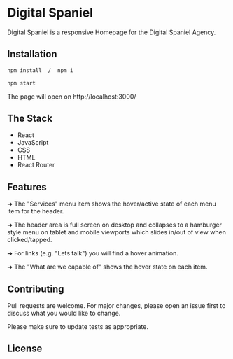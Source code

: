 # Digital Spaniel

Digital Spaniel is a responsive Homepage for the Digital Spaniel Agency.

## Installation

```bash
npm install  /  npm i
```

```bash
npm start
```

The page will open on http://localhost:3000/

## The Stack

- React
- JavaScript
- CSS
- HTML
- React Router

## Features

➔ The "Services" menu item shows the hover/active state of each menu item for
the header.

➔ The header area is full screen on desktop and collapses to a
hamburger style menu on tablet and mobile viewports which slides in/out of
view when clicked/tapped.

➔ For links (e.g. "Lets talk") you will find a hover animation.

➔ The "What are we capable of" shows the hover state on each item.

## Contributing

Pull requests are welcome. For major changes, please open an issue first to discuss what you would like to change.

Please make sure to update tests as appropriate.

## License
